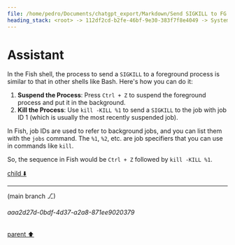 ```yaml
---
file: /home/pedro/Documents/chatgpt_export/Markdown/Send SIGKILL to FG Process.md
heading_stack: <root> -> 112df2cd-b2fe-46bf-9e30-383f7f8e4049 -> System -> 386e7010-f16e-4339-907d-8d9a3a5d53db -> System -> aaa212f3-f065-4575-8cf1-d234fce6838f -> User -> 9000801b-058b-4ea0-99a5-20af456aef74 -> Assistant -> aaa27e15-7128-4628-8ad3-68aa0d7b08df -> User -> 5e3167a6-6934-4df9-a983-a933af506c21 -> Assistant
---
```

# Assistant

In the Fish shell, the process to send a `SIGKILL` to a foreground process is similar to that in other shells like Bash. Here's how you can do it:

1. **Suspend the Process**: Press `Ctrl + Z` to suspend the foreground process and put it in the background.
2. **Kill the Process**: Use `kill -KILL %1` to send a `SIGKILL` to the job with job ID 1 (which is usually the most recently suspended job).

In Fish, job IDs are used to refer to background jobs, and you can list them with the `jobs` command. The `%1`, `%2`, etc. are job specifiers that you can use in commands like `kill`.

So, the sequence in Fish would be `Ctrl + Z` followed by `kill -KILL %1`.

[child ⬇️](#aaa2d27d-0bdf-4d37-a2a8-871ee9020379)

---

(main branch ⎇)
###### aaa2d27d-0bdf-4d37-a2a8-871ee9020379
[parent ⬆️](#5e3167a6-6934-4df9-a983-a933af506c21)
